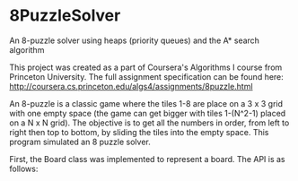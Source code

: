 # 8PuzzleSolver
An 8-puzzle solver using heaps (priority queues) and the A* search algorithm

This project was created as a part of Coursera's Algorithms I course from Princeton University. The full assignment specification can be found here: http://coursera.cs.princeton.edu/algs4/assignments/8puzzle.html

An 8-puzzle is a classic game where the tiles 1-8 are place on a 3 x 3 grid with one empty space (the game can get bigger with tiles 1-(N^2-1) placed on a N x N grid). The objective is to get all the numbers in order, from left to right then top to bottom, by sliding the tiles into the empty space. This program simulated an 8 puzzle solver. 

First, the Board class was implemented to represent a board. The API is as follows:

